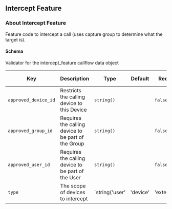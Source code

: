 ## Intercept Feature

### About Intercept Feature

Feature code to intercept a call (uses capture group to determine what the target is).

#### Schema

Validator for the intercept_feature callflow data object



Key | Description | Type | Default | Required | Support Level
--- | ----------- | ---- | ------- | -------- | -------------
`approved_device_id` | Restricts the calling device to this Device | `string()` |   | `false` |  
`approved_group_id` | Requires the calling device to be part of the Group | `string()` |   | `false` |  
`approved_user_id` | Requires the calling device to be part of the User | `string()` |   | `false` |  
`type` | The scope of devices to intercept | `string('user' | 'device' | 'extension')` |   | `false` |  



